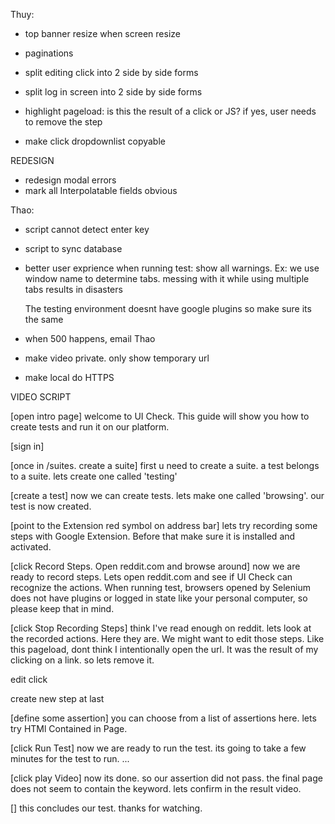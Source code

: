 Thuy:
- top banner resize when screen resize
- paginations
- split editing click into 2 side by side forms
- split log in screen into 2 side by side forms
    
- highlight pageload: is this the result of a click or JS? if yes, user needs to remove the step
- make click dropdownlist copyable



REDESIGN
- redesign modal errors
- mark all Interpolatable fields obvious



Thao:
- script cannot detect enter key
- script to sync database

- better user exprience when running test: show all warnings. Ex: we use window name to determine tabs. messing with it while using multiple tabs results in disasters

    The testing environment doesnt have google plugins so make sure its the same

- when 500 happens, email Thao
- make video private. only show temporary url
- make local do HTTPS




VIDEO SCRIPT

[open intro page]
welcome to UI Check. This guide will show you how to create tests and run it on our platform.

[sign in]

[once in /suites. create a suite]
first u need to create a suite. a test belongs to a suite. lets create one called 'testing'

[create a test]
now we can create tests. lets make one called 'browsing'. our test is now created. 

[point to the Extension red symbol on address bar]
lets try recording some steps with Google Extension. Before that make sure it is installed and activated. 

[click Record Steps. Open reddit.com and browse around]
now we are ready to record steps. Lets open reddit.com and see if UI Check can recognize the actions. When running test, browsers opened by Selenium does not have plugins or logged in state like your personal computer, so please keep that in mind.

[click Stop Recording Steps]
think I've read enough on reddit. lets look at the recorded actions. Here they are. We might want to edit those steps. Like this pageload, dont think I intentionally open the url. It was the result of my clicking on a link. so lets remove it.

edit click

create new step at last

[define some assertion]
you can choose from a list of assertions here. lets try HTMl Contained in Page. 

[click Run Test]
now we are ready to run the test. its going to take a few minutes for the test to run. ...

[click play Video]
now its done. so our assertion did not pass. the final page does not seem to contain the keyword. lets confirm in the result video.

[]
this concludes our test. thanks for watching.

